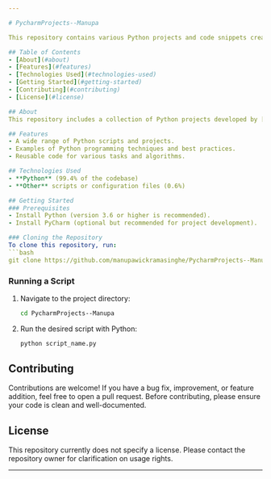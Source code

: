 ```yaml
---

# PycharmProjects--Manupa

This repository contains various Python projects and code snippets created using PyCharm. It serves as a workspace for learning, experimenting, and building Python-based solutions.

## Table of Contents
- [About](#about)
- [Features](#features)
- [Technologies Used](#technologies-used)
- [Getting Started](#getting-started)
- [Contributing](#contributing)
- [License](#license)

## About
This repository includes a collection of Python projects developed by [manupawickramasinghe](https://github.com/manupawickramasinghe). It is designed for educational purposes, personal projects, or prototypes. Each project or script demonstrates different aspects of Python programming, from basic utilities to more complex solutions.

## Features
- A wide range of Python scripts and projects.
- Examples of Python programming techniques and best practices.
- Reusable code for various tasks and algorithms.

## Technologies Used
- **Python** (99.4% of the codebase)
- **Other** scripts or configuration files (0.6%)

## Getting Started
### Prerequisites
- Install Python (version 3.6 or higher is recommended).
- Install PyCharm (optional but recommended for project development).

### Cloning the Repository
To clone this repository, run:
```bash
git clone https://github.com/manupawickramasinghe/PycharmProjects--Manupa.git
```

### Running a Script
1. Navigate to the project directory:
   ```bash
   cd PycharmProjects--Manupa
   ```
2. Run the desired script with Python:
   ```bash
   python script_name.py
   ```

## Contributing
Contributions are welcome! If you have a bug fix, improvement, or feature addition, feel free to open a pull request. Before contributing, please ensure your code is clean and well-documented.

## License
This repository currently does not specify a license. Please contact the repository owner for clarification on usage rights.

---
```

